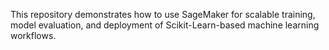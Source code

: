 This repository demonstrates how to use SageMaker for scalable training, model evaluation, and deployment of Scikit-Learn-based machine learning workflows.
